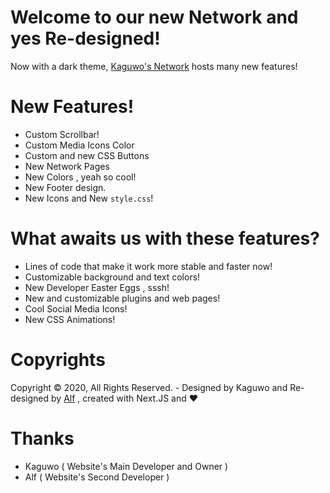# Welcome to our new Network and yes Re-designed!

Now with a dark theme, <a href="https://github.com/KaguwoNetwork">Kaguwo's ​​Network</a> hosts many new features!

# New Features!

- Custom Scrollbar!
- Custom Media Icons Color
- Custom and new CSS Buttons
- New Network Pages
- New Colors , yeah so cool!
- New Footer design.
- New Icons and New <code>style.css</code>!

# What awaits us with these features?

- Lines of code that make it work more stable and faster now!
- Customizable background and text colors!
- New Developer Easter Eggs , sssh!
- New and customizable plugins and web pages!
- Cool Social Media Icons!
- New CSS Animations!

# Copyrights

Copyright © 2020, All Rights Reserved. - Designed by Kaguwo and Re-designed by <a href="https://github.com/alfredsaveron"> Alf</a> , created with Next.JS and ❤️

# Thanks

- Kaguwo ( Website's Main Developer and Owner )
- Alf ( Website's Second Developer )
